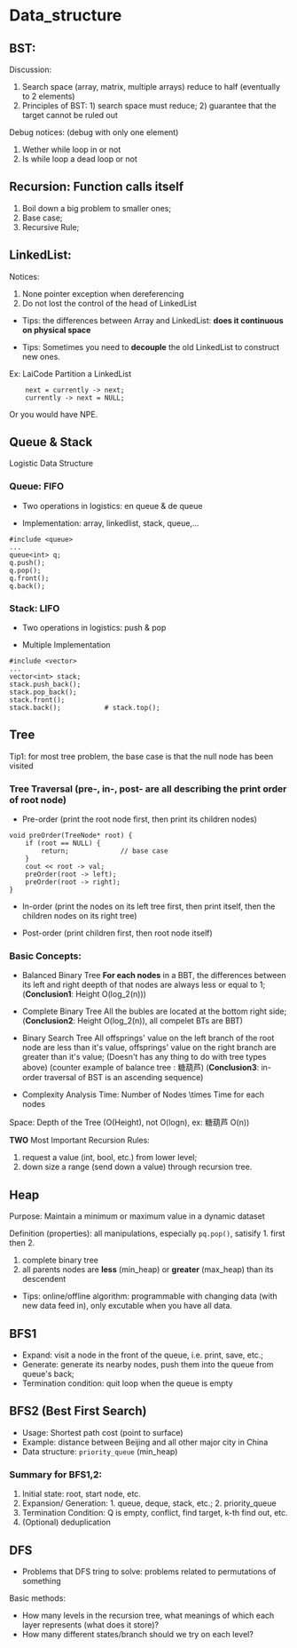 #  Data_structure

## BST: 
Discussion:
1. Search space (array, matrix, multiple arrays) reduce to half (eventually to 2 elements)
2. Principles of BST: 1) search space must reduce; 2) guarantee that the target cannot be ruled out


Debug notices: (debug with only one element)
1. Wether while loop in or not
2. Is while loop a dead loop or not

## Recursion: Function calls itself
1. Boil down a big problem to smaller ones;
2. Base case;
3. Recursive Rule;

## LinkedList:

Notices:
1. None pointer exception when dereferencing
2. Do not lost the control of the head of LinkedList
* Tips: the differences between Array and LinkedList: __does it continuous on physical space__

* Tips: Sometimes you need to __decouple__ the old LinkedList to construct new ones. 

Ex: LaiCode Partition a LinkedList
```
    next = currently -> next;
    currently -> next = NULL;
```
Or you would have NPE.

## Queue & Stack
Logistic Data Structure

### Queue: FIFO
* Two operations in logistics: en queue & de queue

* Implementation: array, linkedlist, stack, queue,...
```
#include <queue>
...
queue<int> q;
q.push();
q.pop();
q.front();
q.back();
```

### Stack: LIFO
* Two operations in logistics: push & pop

* Multiple Implementation

```
#include <vector>
...
vector<int> stack;
stack.push_back();
stack.pop_back();
stack.front();
stack.back();           # stack.top();
```

## Tree
Tip1: for most tree problem, the base case is that the null node has been visited

### Tree Traversal (pre-, in-, post- are all describing the print order of __root node__)
* Pre-order (print the root node first, then print its children nodes)
```
void preOrder(TreeNode* root) {
    if (root == NULL) {
        return;             // base case
    }
    cout << root -> val;
    preOrder(root -> left);
    preOrder(root -> right);
}
```
* In-order (print the nodes on its left tree first, then print itself, then the children nodes on its right tree)

* Post-order (print children first, then root node itself)

### Basic Concepts:
* Balanced Binary Tree
__For each nodes__ in a BBT, the differences between its left and right deepth of that nodes are always less or equal to 1; (__Conclusion1__: Height  O(log_2(n)))

* Complete Binary Tree
All the bubles are located at the bottom right side; (__Conclusion2__: Height O(log_2(n)), all compelet BTs are BBT)

* Binary Search Tree
All offsprings' value on the left branch of the root node are less than it's value, offsprings' value on the right branch are greater than it's  value; (Doesn't has any thing to do with tree types above) (counter example of balance tree : 糖葫芦) (__Conclusion3__: in-order traversal of BST is an ascending sequence)

* Complexity Analysis
Time: Number of Nodes \times Time for each nodes

Space: Depth of the Tree (O(Height), not O(logn), ex: 糖葫芦 O(n))

__TWO__ Most Important Recursion Rules:
1. request a value (int, bool, etc.) from lower level;
2. down size a range (send down a value) through recursion tree.

## Heap
Purpose: Maintain a minimum or  maximum value in a dynamic dataset

Definition (properties): all manipulations, especially `pq.pop()`, satisify 1. first then 2.
1. complete binary tree
2. all parents nodes are __less__  (min_heap) or __greater__ (max_heap) than its descendent

* Tips: online/offline algorithm: programmable with changing data (with new data feed in), only excutable when you have all data.

## BFS1
* Expand: visit a node in the front of the queue, i.e. print, save, etc.;
* Generate: generate its nearby nodes, push them into the queue from queue's back;
* Termination condition: quit loop when the queue is empty

## BFS2 (Best First Search)
* Usage: Shortest path cost (point to surface)
* Example: distance between Beijing and all other major city in China
* Data structure: `priority_queue` (min_heap)

### Summary for BFS1,2:
1. Initial state: root, start node, etc.
2. Expansion/ Generation: 1. queue, deque, stack, etc.; 2. priority_queue
3. Termination Condition: Q is empty, conflict, find target, k-th find out, etc.
4. (Optional) deduplication

## DFS
* Problems that DFS tring to solve: problems related to permutations of something

Basic methods:
* How many levels in the recursion tree, what meanings of which each layer represents (what does it store)?
* How many different states/branch should we try on each level?
